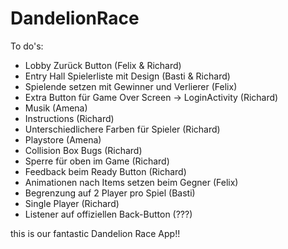 # DandelionRace

To do's:
- Lobby Zurück Button (Felix & Richard)
- Entry Hall Spielerliste mit Design (Basti & Richard)
- Spielende setzen mit Gewinner und Verlierer (Felix)
- Extra Button für Game Over Screen -> LoginActivity (Richard)
- Musik (Amena)
- Instructions (Richard)
- Unterschiedlichere Farben für Spieler (Richard)
- Playstore (Amena)
- Collision Box Bugs (Richard)
- Sperre für oben im Game (Richard)
- Feedback beim Ready Button (Richard)
- Animationen nach Items setzen beim Gegner (Felix)
- Begrenzung auf 2 Player pro Spiel (Basti)
- Single Player (Richard)
- Listener auf offiziellen Back-Button (???)

this is our fantastic Dandelion Race App!!
